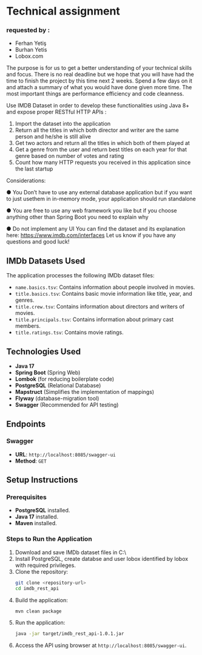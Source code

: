 # Technical assignment 
### requested by :
- Ferhan Yetiş
- Burhan Yetis
- Lobox.com

The purpose is for us to get a better understanding of your technical skills and focus. There is no real deadline but we hope that you will have had the time to finish the project by this time next 2 weeks. Spend a few days on it and attach a summary of what you would have done given more time. The most important things are performance efficiency and code cleanness.



Use IMDB Dataset in order to develop these functionalities using Java 8+ and expose proper RESTful HTTP APIs :

1. Import the dataset into the application
2. Return all the titles in which both director and writer are the same person and he/she is still alive
3. Get two actors and return all the titles in which both of them played at
4. Get a genre from the user and return best titles on each year for that genre based on number of votes and rating
5. Count how many HTTP requests you received in this application since the last startup



Considerations:

●  You Don’t have to use any external database application but if you want to just usethem in in-memory mode, your application should run standalone

●  You are free to use any web framework you like but if you choose anything other than Spring Boot you need to explain why

●  Do not implement any UI
You can find the dataset and its explanation here: https://www.imdb.com/interfaces Let us know if you have any questions and good luck!



## IMDb Datasets Used
The application processes the following IMDb dataset files:

- `name.basics.tsv`: Contains information about people involved in movies.
- `title.basics.tsv`: Contains basic movie information like title, year, and genres.
- `title.crew.tsv`: Contains information about directors and writers of movies.
- `title.principals.tsv`: Contains information about primary cast members.
- `title.ratings.tsv`: Contains movie ratings.

## Technologies Used
- **Java 17**
- **Spring Boot** (Spring Web)
- **Lombok** (for reducing boilerplate code)
- **PostgreSQL** (Relational Database)
- **Mapstruct** (Simplifies the implementation of mappings)
- **Flyway** (database-migration tool)
- **Swagger** (Recommended for API testing)

## Endpoints

### **Swagger**
- **URL**: `http://localhost:8085/swagger-ui`
- **Method**: `GET`

## Setup Instructions

### Prerequisites
- **PostgreSQL** installed.
- **Java 17** installed.
- **Maven** installed.

### Steps to Run the Application
1. Download and save IMDb dataset files in C:\
2. Install PostgreSQL, create databse and user lobox identified by lobox with required privileges.
3. Clone the repository:
   ```bash
   git clone <repository-url>
   cd imdb_rest_api
   ```
4. Build the application:
   ```bash
   mvn clean package
   ```
5. Run the application:
   ```bash
   java -jar target/imdb_rest_api-1.0.1.jar
   ```
6. Access the API using browser at `http://localhost:8085/swagger-ui`.

